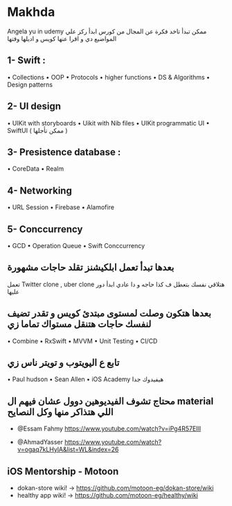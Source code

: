 # Makhda
Angela yu in udemy
ممكن تبدأ تاخد فكرة عن المجال من كورس 
ابدأ ركز علي المواضيع دي و اقرا عنها كويس و اديلها وقتها

## 1- Swift : 
•⁠  ⁠Collections
•⁠  ⁠OOP
•⁠  ⁠Protocols
•⁠  ⁠higher functions
•⁠  ⁠DS & Algorithms 
•⁠  ⁠Design patterns 

## 2- UI design
•⁠  ⁠UIKit with storyboards
•⁠  ⁠Uikit with Nib files
•⁠  ⁠UIKit programmatic UI
•⁠  ⁠SwiftUI ( ممكن تأجلها )

## 3- Presistence database :
•⁠  ⁠CoreData 
•⁠  ⁠Realm

## 4- Networking 
•⁠  ⁠URL Session
•⁠  ⁠Firebase 
•⁠  ⁠Alamofire

## 5- Conccurrency 
•⁠  ⁠GCD 
•⁠  ⁠Operation Queue 
•⁠  ⁠Swift Conccurrency

## بعدها تبدأ تعمل ابلكيشنز تقلد حاجات مشهورة 
تعمل Twitter clone , uber clone
هتلاقي نفسك بتعطل ف كذا حاجه و دا عادي ابدأ دور عليها

## بعدها هتكون وصلت لمستوى مبتدئ كويس و تقدر تضيف لنفسك حاجات هتنقل مستواك تماما زي
•⁠  ⁠Combine 
•⁠  ⁠RxSwift
•⁠  ⁠MVVM
•⁠  ⁠Unit Testing
•⁠  ⁠CI/CD

## تابع ع اليويتوب و تويتر ناس زي 
•⁠  ⁠Paul hudson
•⁠  ⁠Sean Allen 
•⁠  ⁠iOS Academy
هيفيدوك جدا

## محتاج تشوف الفيديوهين دوول عشان فيهم ال material اللي هتذاكر منها وكل النصايح

- @Essam Fahmy https://www.youtube.com/watch?v=iPg4R57EIlI

- @AhmadYasser https://www.youtube.com/watch?v=ogaq7kLHylA&list=WL&index=26

## iOS Mentorship - Motoon
-  dokan-store wiki! -> https://github.com/motoon-eg/dokan-store/wiki
-  healthy app wiki! -> https://github.com/motoon-eg/healthy/wiki
